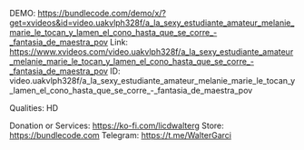 DEMO: https://bundlecode.com/demo/x/?get=xvideos&id=video.uakvlph328f/a_la_sexy_estudiante_amateur_melanie_marie_le_tocan_y_lamen_el_cono_hasta_que_se_corre_-_fantasia_de_maestra_pov
Link: https://www.xvideos.com/video.uakvlph328f/a_la_sexy_estudiante_amateur_melanie_marie_le_tocan_y_lamen_el_cono_hasta_que_se_corre_-_fantasia_de_maestra_pov
ID: video.uakvlph328f/a_la_sexy_estudiante_amateur_melanie_marie_le_tocan_y_lamen_el_cono_hasta_que_se_corre_-_fantasia_de_maestra_pov

Qualities: HD

Donation or Services: https://ko-fi.com/licdwalterg
Store: https://bundlecode.com
Telegram: https://t.me/WalterGarci
